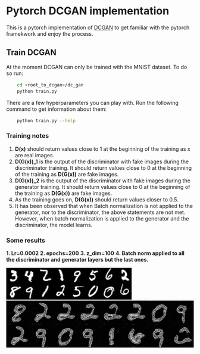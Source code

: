 # Pytorch DCGAN implementation

This is a pytorch implementation of [DCGAN](https://arxiv.org/abs/1511.06434) to get familiar with the pytorch framekwork and enjoy the process.

## Train DCGAN
At the moment DCGAN can only be trained with the MNIST dataset. To do so run:

```bash
    cd <root_to_dcgan>/dc_gan
    python train.py
```

There are a few hyperparameters you can play with. Run the following command to get information about them:

```bash
    python train.py --help
```

### Training notes

1. **D(x)** should return values close to 1 at the beginning of the training as x are real images.
2. **D(G(x))_1** is the output of the discriminator with fake images during the discriminator training. It should return values close to 0 at the beginning of the training as **D(G(x))** are fake images.
3. **D(G(x))_2** is the output of the discriminator with fake images during the generator training. It should return values close to 0 at the beginning of the training as **D(G(x))** are fake images.
4. As the training goes on, **D(G(x))** should return values closer to 0.5.
5. It has been observed that when Batch normalization is not applied to the generator, nor to the discriminator, the above statements are not met. However, when batch normalization is applied to the generator and the discriminator, the model learns.

### Some results

**1. Lr=0.0002**
**2. epochs=200**
**3. z_dim=100**
**4. Batch norm applied to all the discriminator and generator layers but the last ones.**

![Original](/images/original.jpeg)
![Generated](/images/generated.png)
